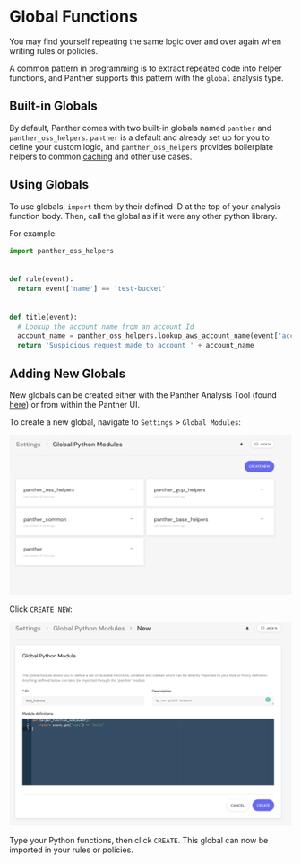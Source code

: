 # Global Functions

You may find yourself repeating the same logic over and over again when writing rules or policies.

A common pattern in programming is to extract repeated code into helper functions, and Panther supports this pattern with the `global` analysis type.

## Built-in Globals

By default, Panther comes with two built-in globals named `panther` and `panther_oss_helpers`. `panther` is a default and already set up for you to define your custom logic, and `panther_oss_helpers` provides boilerplate helpers to common [caching](analysis/caching.md) and other use cases.

## Using Globals

To use globals, `import` them by their defined ID at the top of your analysis function body. Then, call the global as if it were any other python library.

For example:

```python
import panther_oss_helpers


def rule(event):
  return event['name'] == 'test-bucket'


def title(event):
  # Lookup the account name from an account Id
  account_name = panther_oss_helpers.lookup_aws_account_name(event['accountId'])
  return 'Suspicious request made to account ' + account_name
```

## Adding New Globals

New globals can be created either with the Panther Analysis Tool (found [here](analysis/panther-analysis-tool.md#globals)) or from within the Panther UI.

To create a new global, navigate to `Settings` > `Global Modules`:

![List Globals](../.gitbook/assets/globals/list-globals.png)

Click `CREATE NEW`:

![Create New Global](../.gitbook/assets/globals/create-new-global.png)

Type your Python functions, then click `CREATE`. This global can now be imported in your rules or policies.
